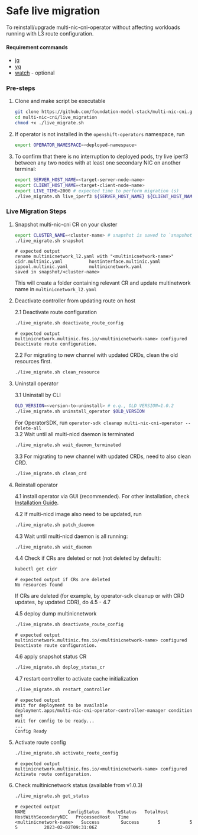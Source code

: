 # Safe live migration
To reinstall/upgrade multi-nic-cni-operator without affecting workloads running with L3 route configuration.
#### Requirement commands
- [jq](https://stedolan.github.io/jq/download/)
- [yq](https://github.com/mikefarah/yq/#install)
- [watch](https://www.2daygeek.com/linux-watch-command-to-monitor-a-command/) - optional

### Pre-steps
1. Clone and make script be executable
    ```bash
    git clone https://github.com/foundation-model-stack/multi-nic-cni.git
    cd multi-nic-cni/live_migration
    chmod +x ./live_migrate.sh
    ```
2. If operator is not installed in the `openshift-operators` namespace, run
    ```bash
    export OPERATOR_NAMESPACE=<deployed-namespace>
    ```
3. To confirm that there is no interruption to deployed pods, try live iperf3 between any two nodes with at least one secondary NIC on another terminal:
    ```bash
    export SERVER_HOST_NAME=<target-server-node-name>
    export CLIENT_HOST_NAME=<target-client-node-name>
    export LIVE_TIME=2000 # expected time to perform migration (s)
    ./live_migrate.sh live_iperf3 ${SERVER_HOST_NAME} ${CLIENT_HOST_NAME} ${LIVE_TIME}
    ```
### Live Migration Steps

1. Snapshot multi-nic-cni CR on your cluster
    ```bash
    export CLUSTER_NAME=<cluster-name> # snapshot is saved to `snapshot/default` folder if not set
    ./live_migrate.sh snapshot
    ```
    ```
    # expected output
    rename multinicnetwork_l2.yaml with "<multinicnetwork-name>"
    cidr.multinic.yaml          hostinterface.multinic.yaml 
    ippool.multinic.yaml        multinicnetwork.yaml
    saved in snapshot/<cluster-name>
    ```
    This will create a folder containing relevant CR and update multinetwork name in `multinicnetwork_l2.yaml`
2. Deactivate controller from updating route on host

    2.1 Deactivate route configuration
    ```bash
    ./live_migrate.sh deactivate_route_config
    ```
    ```
    # expected output
    multinicnetwork.multinic.fms.io/<multinicnetwork-name> configured
    Deactivate route configuration.
    ```
    2.2 For migrating to new channel with updated CRDs, clean the old resources first.
    ```bash
    ./live_migrate.sh clean_resource
    ```

3. Uninstall operator

    3.1 Uninstall by CLI
    ```bash
    OLD_VERSION=<version-to-uninstall> # e.g., OLD_VERSION=1.0.2
    ./live_migrate.sh uninstall_operator $OLD_VERSION 
    ```
    For OperatorSDK, run `operator-sdk cleanup multi-nic-cni-operator --delete-all`<br>
    3.2 Wait until all multi-nicd daemon is terminated<br>
    ```bash
    ./live_migrate.sh wait_daemon_terminated
    ```
    3.3 For migrating to new channel with updated CRDs, need to also clean CRD.
    ```bash
    ./live_migrate.sh clean_crd
    ```

4. Reinstall operator
   
    4.1 install operator via GUI (recommended). For other installation, check [Installation Guide](https://foundation-model-stack.github.io/multi-nic-cni/user_guide/#quick-installation).

    4.2 If multi-nicd image also need to be updated, run
    ```bash
    ./live_migrate.sh patch_daemon
    ```

    4.3 Wait until multi-nicd daemon is all running:
    ```bash
    ./live_migrate.sh wait_daemon
    ```
    4.4 Check if CRs are deleted or not (not deleted by default):
    ```bash
    kubectl get cidr
    ```
    ```
    # expected output if CRs are deleted
    No resources found
    ```
    If CRs are deleted (for example, by operator-sdk cleanup or with CRD updates, by updated CDR), do 4.5 - 4.7
    
    4.5 deploy dump multinicnetwork
    ```bash
    ./live_migrate.sh deactivate_route_config
    ```
    ```
    # expected output
    multinicnetwork.multinic.fms.io/<multinicnetwork-name> configured
    Deactivate route configuration.
    ```
    4.6 apply snapshot status CR
    ```bash
    ./live_migrate.sh deploy_status_cr
    ```
    4.7 restart controller to activate cache initialization
    ```bash
    ./live_migrate.sh restart_controller
    ```
    ```
    # expected output
    Wait for deployment to be available
    deployment.apps/multi-nic-cni-operator-controller-manager condition met
    Wait for config to be ready...
    ...
    Config Ready
    ```

5. Activate route config
    ```bash
    ./live_migrate.sh activate_route_config
    ```
    ```
    # expected output
    multinicnetwork.multinic.fms.io/<multinicnetwork-name> configured
    Activate route configuration.
    ```
    
6. Check multinicnetwork status (available from v1.0.3)
   ```bash
   ./live_migrate.sh get_status
    ```
    ```
   # expected output
   NAME                ConfigStatus   RouteStatus   TotalHost   HostWithSecondaryNIC   ProcessedHost   Time
   <multinicnetwork-name>   Success        Success       5           5                      5          2023-02-02T09:31:06Z
   ```
